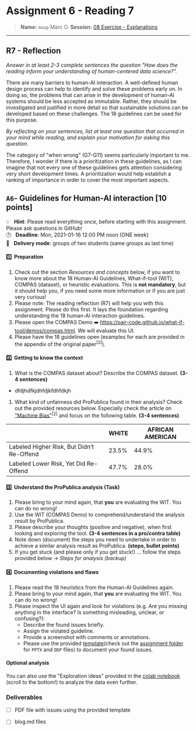 # Assignment 6 - Reading 7
> **Name:** `maop` Marc O.
> **Session:** [08 Exercise - Explanations](https://github.com/FUB-HCC/hcds-winter-2020/wiki/08_exercise)   
----

## R7 - Reflection
*Answer in at least 2-3 complete sentences the question "How does the reading inform your understanding of human-centered data science?".*

There are many barriers to human-AI interaction. A well-defined human design process can help to identify and solve these problems early on. In doing so, the problems that can arise in the development of human-AI systems should be less accepted as immutable. Rather, they should be investigated and justified in more detail so that sustainable solutions can be developed based on these challenges. The 18 guidelines can be used for this purpose.


*By reflecting on your sentences, list at least one question that occurred in your mind while reading, and explain your motivation for asking this question.*

The category of "when wrong" (G7-G11) seems particularly important to me. Therefore, I wonder if there is a prioritization in these guidelines, as I can imagine that not every one of these guidelines gets attention considering very short development times. A prioritization would help establish a ranking of importance in order to cover the most important aspects.

## `A6`- Guidelines for Human-AI interaction **[10 points]**
💡&nbsp;&nbsp;&nbsp;**Hint**: Please read everything once, before starting with this assignment. Please ask questions in GitHub!<br>
🕐&nbsp;&nbsp;&nbsp;**Deadline**: Mon, 2021-01-16 12:00 PM noon (ONE week)<br>
👥&nbsp;&nbsp;&nbsp;**Delivery mode**: groups of two students (same groups as last time)<br>

#### 1️⃣&nbsp;&nbsp;Preparation
1. Check out the section _Resources and concepts_ below, if you want to know more about the 18 Human-AI Guidelines, What-if-tool (WIT), COMPAS (dataset), or heuristic evaluations. This is **not mandatory**, but it should help you, if you need some more information or if you are just very curious!
1. Please note: The reading reflection (R7) will help you with this assignment. Please do this first. It lays the foundation regarding understanding the 18 human-AI interaction guidelines.
1. Please open the COMPAS Demo ➡️ https://pair-code.github.io/what-if-tool/demos/compas.html. We will evaluate this UI.
1. Please have the 18 guidelines open (examples for each are provided in the appendix of the original paper<sup>[2]</sup>).

#### 2️⃣&nbsp;&nbsp;Getting to know the context
1. What is the COMPAS dataset about? Describe the COMPAS dataset. **(3-4 sentences)**
* dfdjhdfkjdhfdjkfdhfdkjh
1. What kind of unfairness did ProPublica found in their analysis? Check out the provided resources below. Especially check the article on ["Machine Bias"](https://www.propublica.org/article/machine-bias-risk-assessments-in-criminal-sentencing)<sup>[2]</sup> and focus on the following table. **(3-4 sentences)**

|                                           | WHITE | AFRICAN AMERICAN |
| ----------------------------------------- |-------|------------------|
| Labeled Higher Risk, But Didn’t Re-Offend | 23.5% | 44.9% |
| Labeled Lower Risk, Yet Did Re-Offend     | 47.7% | 28.0% |

#### 3️⃣&nbsp;&nbsp;Understand the ProPublica analysis (Task)
1. Please bring to your mind again, that **you** are evaluating the WIT. You can do no wrong!
1. Use the WIT (COMPAS Demo) to comprehend/understand the analysis result by ProPublica.
1. Please describe your thoughts (positive and negative), when first looking and exploring the tool. **(3-4 sentences in a pro/contra table)**
1. Note down (document) the steps you need to undertake in order to achieve a similar analysis result as ProPublica. **(steps, bullet points)**
1. If you get stuck (and please only if you get stuck!) ... follow the steps provided below → _Steps for analysis (backup)_

#### 4️⃣&nbsp;&nbsp;Documenting violations and flaws
1. Please read the 18 heuristics from the Human-AI Guidelines again.
1. Please bring to your mind again, that **you** are evaluating the WIT. You can do no wrong! 
1. Please inspect the UI again and look for violations (e.g. Are you missing anything in the interface? Is something misleading, unclear, or confusing?):
   * Describe the found issues briefly.
   * Assign the violated guideline.
   * Provide a screenshot with comments or annotations.
   * Please use the provided [template](https://docs.google.com/presentation/d/1762jwcZw9Hme5By7k3yV9oWPi_iT8UUB08_1Um9sRZM/edit?usp=sharing)(check out the [assignment folder](https://github.com/FUB-HCC/hcds-winter-2020/tree/main/assignments/A6_R7_DataVis) for `PPTX` and `ODP` files) to document your found issues.

#### Optional analysis
You can also use the "Exploration ideas" provided in the [colab notebook](https://colab.research.google.com/github/pair-code/what-if-tool/blob/master/WIT_COMPAS.ipynb) (scroll to the bottom!) to analyze the data even further.

### Deliverables
- [ ] PDF file with issues using the provided template
- [ ] blog.md files

